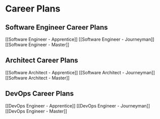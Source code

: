 # Career Plans

## Software Engineer Career Plans
[[Software Engineer - Apprentice]]
[[Software Engineer - Journeyman]]
[[Software Engineer - Master]]

## Architect Career Plans
[[Software Architect - Apprentice]]
[[Software Architect - Journeyman]]
[[Software Architect - Master]]

## DevOps Career Plans
[[DevOps Engineer - Apprentice]]
[[DevOps Engineer - Journeyman]]
[[DevOps Engineer - Master]]

